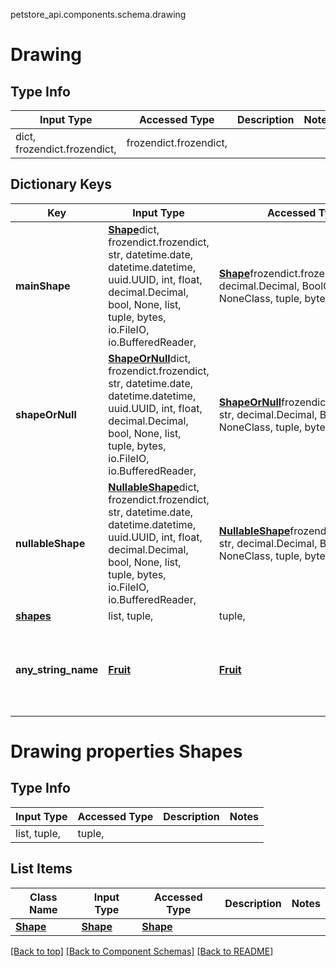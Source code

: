 petstore_api.components.schema.drawing
# Drawing

## Type Info
Input Type | Accessed Type | Description | Notes
------------ | ------------- | ------------- | -------------
dict, frozendict.frozendict,  | frozendict.frozendict,  |  |

## Dictionary Keys
Key | Input Type | Accessed Type | Description | Notes
------------ | ------------- | ------------- | ------------- | -------------
**mainShape** | [**Shape**](shape.Shape.md)dict, frozendict.frozendict, str, datetime.date, datetime.datetime, uuid.UUID, int, float, decimal.Decimal, bool, None, list, tuple, bytes, io.FileIO, io.BufferedReader,  | [**Shape**](shape.Shape.md)frozendict.frozendict, str, decimal.Decimal, BoolClass, NoneClass, tuple, bytes, io.FileIO  | [optional]
**shapeOrNull** | [**ShapeOrNull**](shape_or_null.ShapeOrNull.md)dict, frozendict.frozendict, str, datetime.date, datetime.datetime, uuid.UUID, int, float, decimal.Decimal, bool, None, list, tuple, bytes, io.FileIO, io.BufferedReader,  | [**ShapeOrNull**](shape_or_null.ShapeOrNull.md)frozendict.frozendict, str, decimal.Decimal, BoolClass, NoneClass, tuple, bytes, io.FileIO  | [optional]
**nullableShape** | [**NullableShape**](nullable_shape.NullableShape.md)dict, frozendict.frozendict, str, datetime.date, datetime.datetime, uuid.UUID, int, float, decimal.Decimal, bool, None, list, tuple, bytes, io.FileIO, io.BufferedReader,  | [**NullableShape**](nullable_shape.NullableShape.md)frozendict.frozendict, str, decimal.Decimal, BoolClass, NoneClass, tuple, bytes, io.FileIO  | [optional]
[**shapes**](#drawing-properties-shapes) | list, tuple,  | tuple,   | [optional]
**any_string_name** | [**Fruit**](fruit.Fruit.md) | [**Fruit**](fruit.Fruit.md) | any string name can be used but the value must be the correct type | [optional]

# Drawing properties Shapes

## Type Info
Input Type | Accessed Type | Description | Notes
------------ | ------------- | ------------- | -------------
list, tuple,  | tuple,  |  |

## List Items
Class Name | Input Type | Accessed Type | Description | Notes
------------- | ------------- | ------------- | ------------- | -------------
[**Shape**](shape.Shape.md) | [**Shape**](shape.Shape.md) | [**Shape**](shape.Shape.md) |  |

[[Back to top]](#top) [[Back to Component Schemas]](../../../README.md#Component-Schemas) [[Back to README]](../../../README.md)
